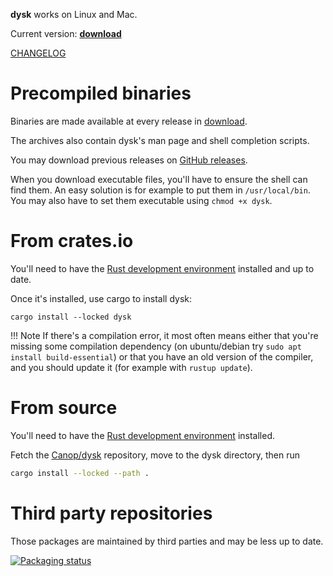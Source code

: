 
**dysk** works on Linux and Mac.

Current version: **<a id=current-version href=../download>download</a>**
<script>
console.log("in script");
fetch("../download/version")
    .then(response => response.text())
    .then(version => {
        console.log(`version: #${version}#`);
        version = version.trim();
        if (!/^\d+(\.\d+)*(-\w+)?$/.test(version)) {
            console.warn("invalid version in download/version");
            return;
        }
        document.getElementById("current-version").textContent = version;
    })
</script>

[CHANGELOG](https://github.com/Canop/dysk/blob/main/CHANGELOG.md)


# Precompiled binaries

Binaries are made available at every release in [download](https://dystroy.org/dysk/download).

The archives also contain dysk's man page and shell completion scripts.

You may download previous releases on [GitHub releases](https://github.com/Canop/dysk/releases).

When you download executable files, you'll have to ensure the shell can find them. An easy solution is for example to put them in `/usr/local/bin`. You may also have to set them executable using `chmod +x dysk`.

# From crates.io

You'll need to have the [Rust development environment](https://www.rustup.rs) installed and up to date.

Once it's installed, use cargo to install dysk:

    cargo install --locked dysk

!!! Note
	If there's a compilation error, it most often means either that you're missing some compilation dependency (on ubuntu/debian try `sudo apt install build-essential`) or that you have an old version of the compiler, and you should update it (for example with `rustup update`).

# From source

You'll need to have the [Rust development environment](https://www.rustup.rs) installed.

Fetch the [Canop/dysk](https://github.com/Canop/dysk) repository, move to the dysk directory, then run

```bash
cargo install --locked --path .
```

# Third party repositories

Those packages are maintained by third parties and may be less up to date.

[![Packaging status](https://repology.org/badge/vertical-allrepos/dysk.svg)](https://repology.org/project/dysk/versions)

